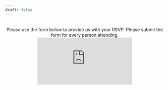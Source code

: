 ```yaml
---
draft: false
---
```


<style>
  /* Add styles for mobile devices */
  @media only screen and (max-width: 600px) {
    .responsive-iframe {
      width: 100%;
      height: 300px; /* Adjust height as needed */
    }
  }
</style>

<div style="text-align: center;">
  <br>
  Please use the form below to provide us with your RSVP. Please submit the form for every person attending.
  <br>
  <div style="max-width: 100%; overflow: hidden;">
    <!-- Add the 'responsive-iframe' class to your iframe -->
    <iframe class="responsive-iframe" src="https://form.victorianobennett.wedding/www/rsvp/" style="border:0; marginheight:0; marginwidth:0;" name="myiFrame" scrolling="no" frameborder="0" allowfullscreen></iframe>
  </div>
</p>
</div>


